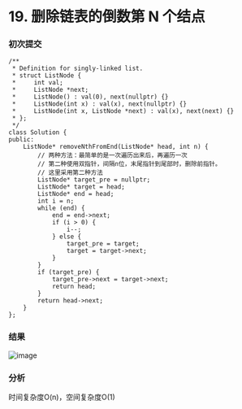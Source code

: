 # 19. 删除链表的倒数第 N 个结点

### 初次提交
```
/**
 * Definition for singly-linked list.
 * struct ListNode {
 *     int val;
 *     ListNode *next;
 *     ListNode() : val(0), next(nullptr) {}
 *     ListNode(int x) : val(x), next(nullptr) {}
 *     ListNode(int x, ListNode *next) : val(x), next(next) {}
 * };
 */
class Solution {
public:
    ListNode* removeNthFromEnd(ListNode* head, int n) {
        // 两种方法：最简单的是一次遍历出来后，再遍历一次
        // 第二种使用双指针，间隔n位，末尾指针到尾部时，删除前指针。
        // 这里采用第二种方法
        ListNode* target_pre = nullptr;
        ListNode* target = head;
        ListNode* end = head;
        int i = n;
        while (end) {
            end = end->next;
            if (i > 0) {
                i--;
            } else {
                target_pre = target;
                target = target->next;
            }
        }
        if (target_pre) {
            target_pre->next = target->next;
            return head;
        }
        return head->next;
    }
};
```

### 结果 
![image](https://github.com/user-attachments/assets/e5dea327-fc4d-4c62-9a53-79c3fa931c63)

### 分析

时间复杂度O(n)，空间复杂度O(1)

